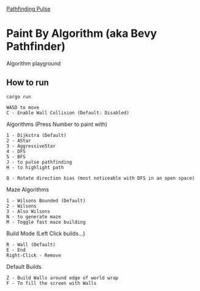 [Pathfinding Pulse](https://github.com/user-attachments/assets/29ab2501-3498-4e22-be20-83119ef82d66)

# Paint By Algorithm (aka Bevy Pathfinder)

Algorithm playground

## How to run
`cargo run`

```
WASD to move
C - Enable Wall Collision (Default: Disabled)
```

Algorithms (Press Number to paint with)
```
1 - Dijkstra (Default)
2 - AStar
3 - AggressiveStar
4 - DFS
5 - BFS
J - to pulse pathfinding
H - to highlight path

Q - Rotate direction bias (most noticeable with DFS in an open space)
```

Maze Algorithms 
```
1 - Wilsons Bounded (Default)
2 - Wilsons
3 - Also Wilsons
N - to generate maze
M - Toggle fast maze building
```

Build Mode (Left Click builds...)
```
R - Wall (Default)
E - End
Right-Click - Remove
```

Default Builds 
```
Z - Build Walls around edge of world wrap
F - To fill the screen with Walls
```


